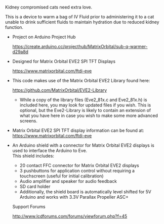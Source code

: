 Kidney compromised cats need extra love.  

This is a device to warm a bag of IV Fluid prior to administering it to a cat unable to drink sufficient 
fluids to maintain hydration due to reduced kidney function.

- Project on Arduino Project Hub

  https://create.arduino.cc/projecthub/MatrixOrbital/sub-q-warmer-d29a8d

- Designed for Matrix Orbital EVE2 SPI TFT Displays

  https://www.matrixorbital.com/ftdi-eve

- This code makes use of the Matrix Orbital EVE2 Library found here: 

  https://github.com/MatrixOrbital/EVE2-Library

  - While a copy of the library files (Eve2_81x.c and Eve2_81x.h) is included here, you may look for updated
    files if you wish.  This is optional, but the Eve2-Library is likely to contain an extension of what you
    have here in case you wish to make some more advanced screens.

- Matrix Orbital EVE2 SPI TFT display information can be found at: https://www.matrixorbital.com/ftdi-eve

- An Arduino shield with a connector for Matrix Orbital EVE2 displays is used to interface the Arduino to Eve.  
  This shield includes:
  - 20 contact FFC connector for Matrix Orbital EVE2 displays
  - 3 pushbuttons for application control without requiring a touchscreen (useful for initial calibration)
  - Audio amplifier and speaker for audio feedback
  - SD card holder
  - Additionally, the shield board is automatically level shifted for 5V Arduino and works with 3.3V Parallax Propeller ASC+ 
  
  Support Forums
  
  http://www.lcdforums.com/forums/viewforum.php?f=45
